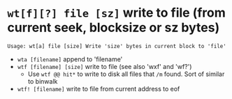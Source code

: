 <!-- TITLE: wt -->

#  **`wt[f][?] file [sz]`** write to file (from current seek, blocksize or sz bytes)


```text
Usage: wt[a] file [size] Write 'size' bytes in current block to 'file'
```


- `wta [filename]` append to 'filename'
- `wtf [filename] [size]` write  to file (see also 'wxf' and 'wf?')
	- Use `wtf @@ hit*` to write to disk all files that `/m` found. Sort of similar to binwalk
- `wtf! [filename]` write to file from current address to eof

<p hidden>wta wtf</p>